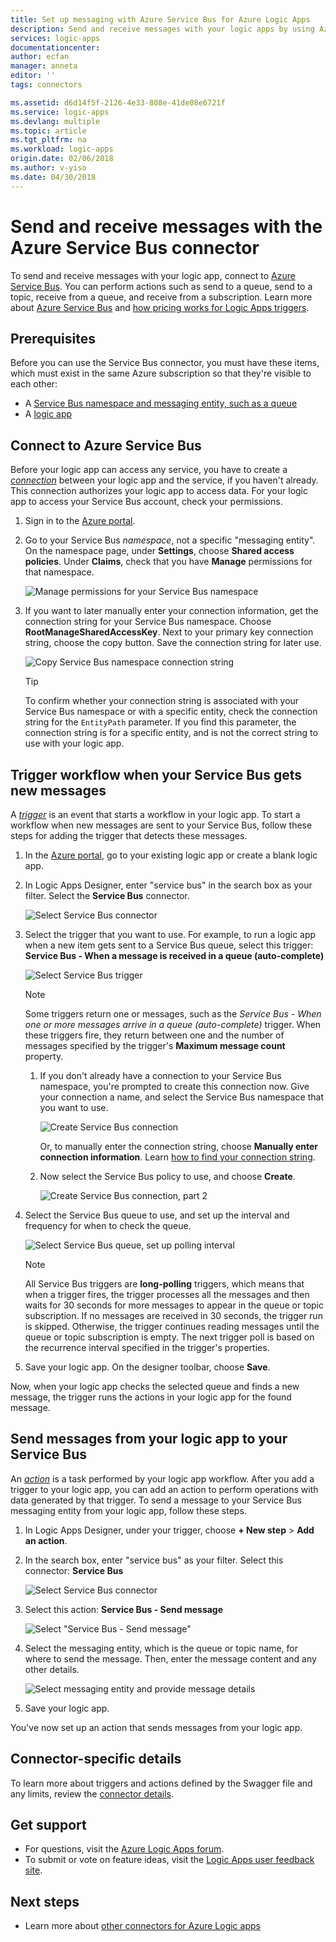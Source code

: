 ```yaml
---
title: Set up messaging with Azure Service Bus for Azure Logic Apps
description: Send and receive messages with your logic apps by using Azure Service Bus
services: logic-apps
documentationcenter: 
author: ecfan
manager: anneta
editor: ''
tags: connectors

ms.assetid: d6d14f5f-2126-4e33-808e-41de08e6721f
ms.service: logic-apps
ms.devlang: multiple
ms.topic: article
ms.tgt_pltfrm: na
ms.workload: logic-apps
origin.date: 02/06/2018
ms.author: v-yiso
ms.date: 04/30/2018
---
```


# Send and receive messages with the Azure Service Bus connector

To send and receive messages with your logic app, 
connect to [Azure Service Bus](/service-bus-messaging/). 
You can perform actions such as send to a queue, send to a topic, 
receive from a queue, and receive from a subscription. 
Learn more about [Azure Service Bus](../service-bus-messaging/service-bus-messaging-overview.md) 
and [how pricing works for Logic Apps triggers](../logic-apps/logic-apps-pricing.md).

## Prerequisites

Before you can use the Service Bus connector, you must have these items, 
which must exist in the same Azure subscription so that they're visible to each other:

* A [Service Bus namespace and messaging entity, such as a queue](../service-bus-messaging/service-bus-create-namespace-portal.md)
* A [logic app](../logic-apps/quickstart-create-first-logic-app-workflow.md)

<a name="permissions-connection-string"></a>

## Connect to Azure Service Bus

Before your logic app can access any service, 
you have to create a [*connection*](./connectors-overview.md) 
between your logic app and the service, if you haven't already. 
This connection authorizes your logic app to access data. 
For your logic app to access your Service Bus account, 
check your permissions.

1. Sign in to the [Azure portal](https://portal.azure.cn "Azure portal"). 

2. Go to your Service Bus *namespace*, not a specific "messaging entity". 
On the namespace page, under **Settings**, choose **Shared access policies**. 
Under **Claims**, check that you have **Manage** permissions for that namespace.

   ![Manage permissions for your Service Bus namespace](./media/connectors-create-api-azure-service-bus/azure-service-bus-namespace.png)

3. If you want to later manually enter your connection information, 
get the connection string for your Service Bus namespace. 
Choose **RootManageSharedAccessKey**. Next to your primary key connection string, 
choose the copy button. Save the connection string for later use.

   ![Copy Service Bus namespace connection string](./media/connectors-create-api-azure-service-bus/find-service-bus-connection-string.png)

   > [!TIP]
   > To confirm whether your connection string is 
   > associated with your Service Bus namespace or with a specific entity, 
   > check the connection string for the `EntityPath` parameter. 
   > If you find this parameter, the connection string is for a specific entity, 
   > and is not the correct string to use with your logic app.

## Trigger workflow when your Service Bus gets new messages

A [*trigger*](../logic-apps/logic-apps-overview.md#logic-app-concepts) 
is an event that starts a workflow in your logic app. To start a workflow
when new messages are sent to your Service Bus, follow these steps for adding 
the trigger that detects these messages.

1. In the [Azure portal](https://portal.azure.com "Azure portal"), 
go to your existing logic app or create a blank logic app.

2. In Logic Apps Designer, enter "service bus" in the search box as your filter. 
Select the **Service Bus** connector. 

   ![Select Service Bus connector](./media/connectors-create-api-azure-service-bus/select-service-bus-connector.png) 

3. Select the trigger that you want to use. 
For example, to run a logic app when a new item gets sent to a Service Bus queue, 
select this trigger: **Service Bus - When a message is received in a queue (auto-complete)**

   ![Select Service Bus trigger](./media/connectors-create-api-azure-service-bus/select-service-bus-trigger.png)

   > [!NOTE]
   > Some triggers return one or messages, such as the *Service Bus - When one or more messages arrive in a queue (auto-complete)* trigger.
   > When these triggers fire, they return between one and the number of messages specified by the trigger's **Maximum message count** property.

   1. If you don't already have a connection to your Service Bus namespace, 
   you're prompted to create this connection now. Give your connection a name, 
   and select the Service Bus namespace that you want to use.

      ![Create Service Bus connection](./media/connectors-create-api-azure-service-bus/create-service-bus-connection-1.png)

      Or, to manually enter the connection string, 
      choose **Manually enter connection information**. 
      Learn [how to find your connection string](#permissions-connection-string).

   2. Now select the Service Bus policy to use, and choose **Create**.

      ![Create Service Bus connection, part 2](./media/connectors-create-api-azure-service-bus/create-service-bus-connection-2.png)

4. Select the Service Bus queue to use, 
and set up the interval and frequency for when to check the queue.

   ![Select Service Bus queue, set up polling interval](./media/connectors-create-api-azure-service-bus/select-service-bus-queue.png)

   > [!NOTE]
   > All Service Bus triggers are **long-polling** triggers, which means that when a trigger fires, the trigger processes all the messages
   > and then waits for 30 seconds for more messages to appear in the queue or topic subscription.
   > If no messages are received in 30 seconds, the trigger run is skipped. Otherwise, the trigger continues reading messages until the queue or topic subscription is empty.
   > The next trigger poll is based on the recurrence interval specified in the trigger's properties.

5. Save your logic app. On the designer toolbar, choose **Save**.

Now, when your logic app checks the selected queue and finds 
a new message, the trigger runs the actions in your logic app 
for the found message.

## Send messages from your logic app to your Service Bus

An [*action*](../logic-apps/logic-apps-overview.md#logic-app-concepts) 
is a task performed by your logic app workflow. After you add a trigger to your logic app, 
you can add an action to perform operations with data generated by that trigger. 
To send a message to your Service Bus messaging entity from your logic app, follow these steps.

1. In Logic Apps Designer, under your trigger, choose **+ New step** > **Add an action**.

2. In the search box, enter "service bus" as your filter. 
Select this connector: **Service Bus**

   ![Select Service Bus connector](./media/connectors-create-api-azure-service-bus/select-service-bus-connector-for-action.png) 

3. Select this action: **Service Bus - Send message**

   ![Select "Service Bus - Send message"](./media/connectors-create-api-azure-service-bus/select-service-bus-send-message-action.png)

4. Select the messaging entity, which is the queue or topic name, 
for where to send the message. Then, enter the message content and any other details.

   ![Select messaging entity and provide message details](./media/connectors-create-api-azure-service-bus/service-bus-send-message-details.png)    

5. Save your logic app. 

You've now set up an action that sends messages from your logic app. 

## Connector-specific details

To learn more about triggers and actions defined by the Swagger file and any limits, 
review the [connector details](/connectors/servicebus/).

## Get support

* For questions, visit the [Azure Logic Apps forum](https://social.msdn.microsoft.com/Forums/en-US/home?forum=azurelogicapps).
* To submit or vote on feature ideas, visit the [Logic Apps user feedback site](http://aka.ms/logicapps-wish).

## Next steps

* Learn more about [other connectors for Azure Logic apps](../connectors/apis-list.md)